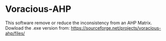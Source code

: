 # Voracious-AHP
This software remove or reduce the inconsistency from an AHP Matrix. Dowload the .exe version from: https://sourceforge.net/projects/voracious-ahp/files/
